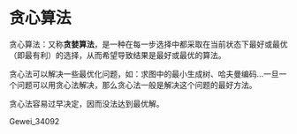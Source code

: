 # 贪心算法

贪心算法：又称**贪婪算法**，是一种在每一步选择中都采取在当前状态下最好或最优（即最有利）的选择，从而希望导致结果是最好或最优的算法。

贪心法可以解决一些最优化问题，如：求图中的最小生成树、哈夫曼编码...一旦一个问题可以用贪心法解决，那么贪心法一般是解决这个问题的最好方法。

贪心法容易过早决定，因而没法达到最优解。

Gewei_34092